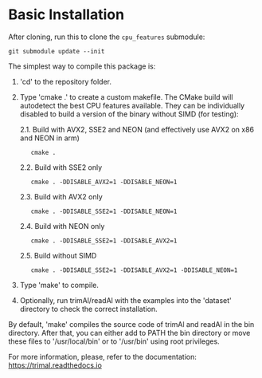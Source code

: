 Basic Installation
==================

After cloning, run this to clone the `cpu_features` submodule:

    git submodule update --init

The simplest way to compile this package is:

  1. 'cd' to the repository folder.

  2. Type 'cmake .' to create a custom makefile. The CMake build will autodetect the best CPU features available. They can be individually disabled to build a version of the binary without SIMD (for testing):

      2.1.  Build with AVX2, SSE2 and NEON (and effectively use AVX2 on x86 and NEON in arm)

            cmake .
     
      2.2.  Build with SSE2 only
     
            cmake . -DDISABLE_AVX2=1 -DDISABLE_NEON=1
    
      2.3.  Build with AVX2 only

            cmake . -DDISABLE_SSE2=1 -DDISABLE_NEON=1

      2.4. Build with NEON only
          
            cmake . -DDISABLE_SSE2=1 -DDISABLE_AVX2=1

      2.5. Build without SIMD
    
            cmake . -DDISABLE_SSE2=1 -DDISABLE_AVX2=1 -DDISABLE_NEON=1
      
  3. Type 'make' to compile.

  4. Optionally, run trimAl/readAl with the examples into the 'dataset' 
     directory to check the correct installation.

By default, 'make' compiles the source code of trimAl and readAl in the
bin directory. After that, you can either add to PATH the bin directory
or move these files to '/usr/local/bin' or to '/usr/bin' using root privileges.

For more information, please, refer to the documentation:
https://trimal.readthedocs.io
